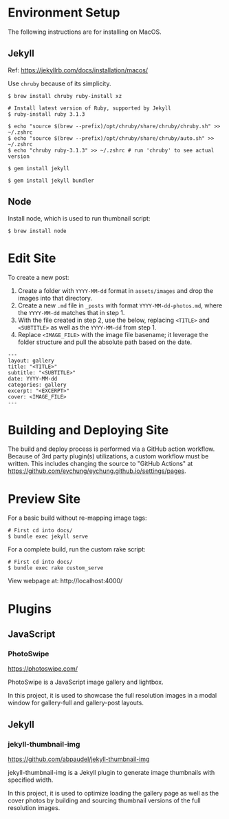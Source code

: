 # Environment Setup
The following instructions are for installing on MacOS.

## Jekyll
Ref: https://jekyllrb.com/docs/installation/macos/

Use `chruby` because of its simplicity.
```
$ brew install chruby ruby-install xz

# Install latest version of Ruby, supported by Jekyll
$ ruby-install ruby 3.1.3

$ echo "source $(brew --prefix)/opt/chruby/share/chruby/chruby.sh" >> ~/.zshrc
$ echo "source $(brew --prefix)/opt/chruby/share/chruby/auto.sh" >> ~/.zshrc
$ echo "chruby ruby-3.1.3" >> ~/.zshrc # run 'chruby' to see actual version

$ gem install jekyll

$ gem install jekyll bundler
```

## Node
Install node, which is used to run thumbnail script:
```
$ brew install node
```

# Edit Site
To create a new post:
1. Create a folder with `YYYY-MM-dd` format in `assets/images` and drop the images into that directory.
2. Create a new `.md` file in `_posts` with format `YYYY-MM-dd-photos.md`, where the `YYYY-MM-dd` matches that in step 1.
3. With the file created in step 2, use the below, replacing `<TITLE>` and `<SUBTITLE>` as well as the `YYYY-MM-dd` from step 1.
4. Replace `<IMAGE_FILE>` with the image file basename; it leverage the folder structure and pull the absolute path based on the date.
```
---
layout: gallery
title: "<TITLE>"
subtitle: "<SUBTITLE>"
date: YYYY-MM-dd
categories: gallery
excerpt: "<EXCERPT>"
cover: <IMAGE_FILE>
---
```

# Building and Deploying Site
The build and deploy process is performed via a GitHub action workflow. Because of 3rd party plugin(s) utilizations, a custom workflow must be written. This includes changing the source to "GitHub Actions" at https://github.com/eychung/eychung.github.io/settings/pages.

# Preview Site
For a basic build without re-mapping image tags:
```
# First cd into docs/
$ bundle exec jekyll serve
```

For a complete build, run the custom rake script:
```
# First cd into docs/
$ bundle exec rake custom_serve
```

View webpage at: http://localhost:4000/

# Plugins
## JavaScript
### PhotoSwipe
https://photoswipe.com/

PhotoSwipe is a JavaScript image gallery and lightbox.

In this project, it is used to showcase the full resolution images in a modal window for gallery-full and gallery-post layouts.

## Jekyll
### jekyll-thumbnail-img
https://github.com/abpaudel/jekyll-thumbnail-img

jekyll-thumbnail-img is a Jekyll plugin to generate image thumbnails with specified width.

In this project, it is used to optimize loading the gallery page as well as the cover photos by building and sourcing thumbnail versions of the full resolution images.
